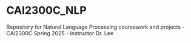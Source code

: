 # CAI2300C_NLP
Repository for Natural Language Processing coursework and projects - CAI2300C Spring 2025 - Instructor Dr. Lee
